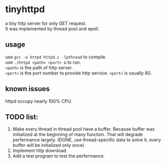 # tinyhttpd
a tiny http server for only GET request. \
It was implemented by thread pool and epoll. 


## usage
use `gcc -o httpd httpd.c -lpthread` to compile. \
use `./httpd <path> <port> &` to run. \
`<path>` is the path of http server. \
`<port>` is the port number to provide http service. `<port>` is usually 80. 

## known issues
httpd occupy nearly 100% CPU.

## TODO list:
1. Make every thread in thread pool have a buffer. Because buffer was initialized at the beginning of many function. That will degrade perfermance largely. (DONE, use thread-specific data to solve it, every buffer will be initialized only once)
2. Implement http download.
3. Add a test program to test the perfermance.

